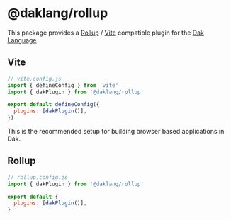 # @daklang/rollup

This package provides a [Rollup](https://rollupjs.org/) /
[Vite](https://vitejs.dev/) compatible plugin for the
[Dak Language](https://www.daklang.com/).

## Vite

```javascript
// vite.config.js
import { defineConfig } from 'vite'
import { dakPlugin } from '@daklang/rollup'

export default defineConfig({
  plugins: [dakPlugin()],
})
```

This is the recommended setup for building browser based applications in Dak.

## Rollup

```javascript
// rollup.config.js
import { dakPlugin } from '@daklang/rollup'

export default {
  plugins: [dakPlugin()],
}
```
